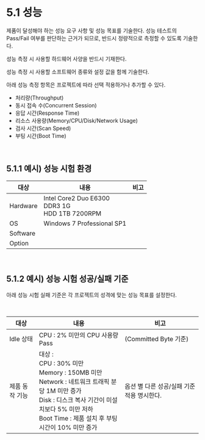 # 5.1 성능

제품이 달성해야 하는 성능 요구 사항 및 성능 목표를 기술한다. 성능 테스트의 Pass/Fail 여부를 판단하는 근거가 되므로, 반드시 정량적으로 측정할 수 있도록 기술한다.

성능 측정 시 사용할 하드웨어 사양을 반드시 기재한다.

성능 측정 시 사용할 소프트웨어 종류와 설정 값을 함께 기술한다.

아래 성능 측정 항목은 프로젝트에 따라 선택 적용하거나 추가할 수 있다.

- 처리량(Throughput)
- 동시 접속 수(Concurrent Session)
- 응답 시간(Response Time)
- 리소스 사용량(Memory/CPU/Disk/Network Usage)
- 검사 시간(Scan Speed)
- 부팅 시간(Boot Time)

<br/>

## 5.1.1 예시) 성능 시험 환경

| 대상     | 내용                                                     | 비고 |
| -------- | -------------------------------------------------------- | ---- |
| Hardware | Intel Core2 Duo E6300  <br/>DDR3 1G <br/>HDD 1TB 7200RPM |      |
| OS       | Windows 7 Professional SP1                               |      |
| Software |                                                          |      |
| Option   |                                                          |      |

<br/>

## 5.1.2 예시) 성능 시험 성공/실패 기준

아래 성능 시험 실패 기준은 각 프로젝트의 성격에 맞는 성능 목표를 설정한다.

<br/>

| 대상           | 내용                                                         | 비고                                        |
| -------------- | ------------------------------------------------------------ | ------------------------------------------- |
| Idle 상태      | CPU : 2% 미만의 CPU 사용량 Pass                              | (Committed Byte 기준)                       |
| 제품 동작 기능 | 대상 :   <br/>CPU : 30% 미만  <br/>Memory : 150MB 미만  <br/>Network : 네트워크 트래픽 분당 1M  미만 증가  <br/>Disk : 디스크 복사 기간이 미설치보다 5% 미만 저하<br/>Boot Time : 제품 설치 후 부팅시간이 10% 미만 증가 | 옵션 별 다른 성공/실패  기준 적용 명시한다. |
